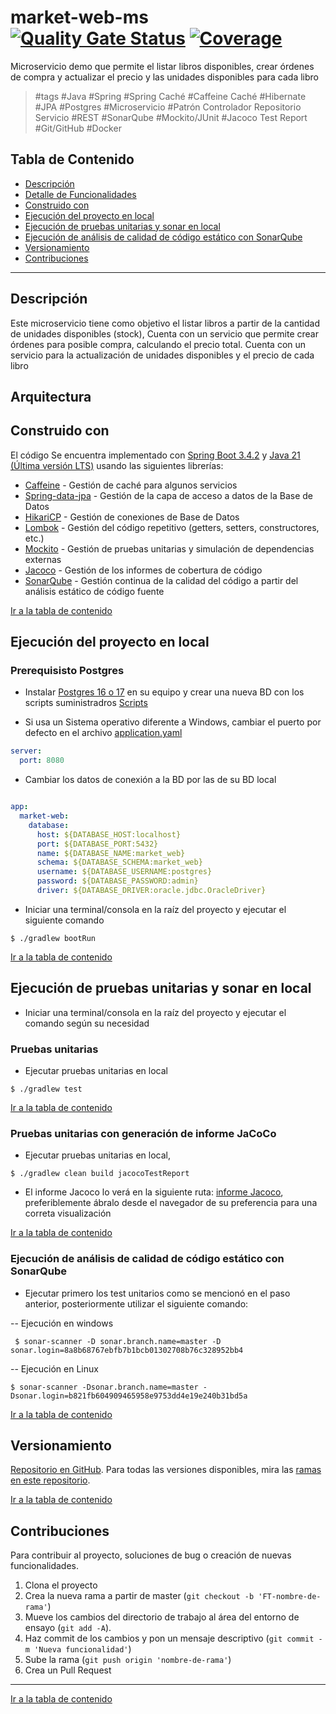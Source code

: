 # market-web-ms [![Quality Gate Status](https://sonarcloud.io/api/project_badges/measure?project=diego-h-rodriguez-g_market-web-ms&metric=alert_status)](https://sonarcloud.io/summary/new_code?id=diego-h-rodriguez-g_market-web-ms) [![Coverage](https://sonarcloud.io/api/project_badges/measure?project=diego-h-rodriguez-g_market-web-ms&metric=coverage)](https://sonarcloud.io/summary/new_code?id=diego-h-rodriguez-g_market-web-ms)

Microservicio demo que permite el listar libros disponibles, crear órdenes de compra y actualizar el precio y las unidades
disponibles para cada libro

> #tags #Java #Spring #Spring Caché #Caffeine Caché #Hibernate #JPA #Postgres #Microservicio #Patrón Controlador
> Repositorio
> Servicio #REST #SonarQube #Mockito/JUnit #Jacoco Test Report #Git/GitHub #Docker

## Tabla de Contenido

- [Descripción](#descripción)
- [Detalle de Funcionalidades](#detalle-de-funcionalidades)
- [Construido con](#construido-con)
- [Ejecución del proyecto en local](#Ejecución-del-proyecto-en-local)
- [Ejecución de pruebas unitarias y sonar en local](#Ejecución-de-pruebas-unitarias-y-sonar-en-local)
- [Ejecución de análisis de calidad de código estático con SonarQube](#Ejecución-de-análisis-de-calidad-de-código-estático-con-SonarQube)
- [Versionamiento](#Versionamiento)
- [Contribuciones](#Contribuciones)

---

## Descripción

Este microservicio tiene como objetivo el listar libros a partir de la cantidad de unidades disponibles (stock), Cuenta
con un servicio que permite crear órdenes para posible compra, calculando el precio total. Cuenta con un servicio para
la actualización de unidades disponibles y el precio de cada libro

## Arquitectura

## Construido con

El código Se encuentra implementado
con [Spring Boot 3.4.2](https://spring.io/blog/2025/01/23/spring-boot-3-4-2-available-now)
y [Java 21 (Última versión LTS)](https://docs.oracle.com/en/java/javase/21/) usando las
siguientes librerías:

- [Caffeine](https://www.baeldung.com/java-caching-caffeine) - Gestión de caché para algunos servicios
- [Spring-data-jpa](https://spring.io/blog/2025/01/23/spring-boot-3-4-2-available-now) - Gestión de la capa de acceso a datos de la Base de Datos
- [HikariCP](https://www.baeldung.com/hikaricp) - Gestión de conexiones de Base de Datos
- [Lombok](https://projectlombok.org/) - Gestión del código repetitivo (getters, setters, constructores, etc.)
- [Mockito](https://site.mockito.org/) - Gestión de pruebas unitarias y simulación de dependencias externas
- [Jacoco](https://www.baeldung.com/jacoco) - Gestión de los informes de cobertura de código
- [SonarQube](https://www.sonarsource.com/products/sonarqube/) - Gestión continua de la calidad del código a partir del
  análisis estático de código fuente

[Ir a la tabla de contenido](#Tabla-de-contenido)

## Ejecución del proyecto en local

### Prerequisisto Postgres

- Instalar [Postgres 16 o 17](https://www.postgresql.org/) en su equipo y crear una nueva BD con los scripts
  suministradros [Scripts](https://drive.google.com/drive/folders/11yGRbj6c3fhfl6aqt5LibGfU9h0dRy6g?usp=drive_link)

- Si usa un Sistema operativo diferente a Windows, cambiar el puerto por defecto en el
  archivo [application.yaml](src/main/resources/application.yaml)

```yml
server:
  port: 8080
```

- Cambiar los datos de conexión a la BD por las de su BD local

```yml

app:
  market-web:
    database:
      host: ${DATABASE_HOST:localhost}
      port: ${DATABASE_PORT:5432}
      name: ${DATABASE_NAME:market_web}
      schema: ${DATABASE_SCHEMA:market_web}
      username: ${DATABASE_USERNAME:postgres}
      password: ${DATABASE_PASSWORD:admin}
      driver: ${DATABASE_DRIVER:oracle.jdbc.OracleDriver}

```

- Iniciar una terminal/consola en la raíz del proyecto y ejecutar el siguiente comando

```
$ ./gradlew bootRun
```

[Ir a la tabla de contenido](#Tabla-de-contenido)

## Ejecución de pruebas unitarias y sonar en local

- Iniciar una terminal/consola en la raíz del proyecto y ejecutar el comando según su necesidad

### Pruebas unitarias

- Ejecutar pruebas unitarias en local

```
$ ./gradlew test
```

[Ir a la tabla de contenido](#Tabla-de-contenido)

### Pruebas unitarias con generación de informe JaCoCo

- Ejecutar pruebas unitarias en local,

```
$ ./gradlew clean build jacocoTestReport
```

- El informe Jacoco lo verá en la siguiente ruta: [informe Jacoco](build/reports/jacoco/test/html/index.html),
  preferiblemente ábralo desde el navegador de su preferencia para una correta visualización

[Ir a la tabla de contenido](#Tabla-de-contenido)

### Ejecución de análisis de calidad de código estático con SonarQube

- Ejecutar primero los test unitarios como se mencionó en el paso anterior, posteriormente utilizar el siguiente
  comando:

-- Ejecución en windows

```
 $ sonar-scanner -D sonar.branch.name=master -D sonar.login=8a8b68767ebfb7b1bcb01302708b76c328952bb4
```

-- Ejecución en Linux

```
$ sonar-scanner -Dsonar.branch.name=master -Dsonar.login=b821fb604909465958e9753dd4e19e240b31bd5a
```

[Ir a la tabla de contenido](#Tabla-de-contenido)

## Versionamiento

[Repositorio en GitHub](https://github.com/diego-h-rodriguez-g/market-web-ms).
Para todas las versiones disponibles, mira
las [ramas en este repositorio](https://github.com/diego-h-rodriguez-g/market-web-ms/branches).

[Ir a la tabla de contenido](#Tabla-de-contenido)

## Contribuciones

Para contribuir al proyecto, soluciones de bug o creación de nuevas funcionalidades.

1. Clona el proyecto
2. Crea la nueva rama a partir de master (`git checkout -b 'FT-nombre-de-rama'`)
3. Mueve los cambios del directorio de trabajo al área del entorno de ensayo (`git add -A`).
4. Haz commit de los cambios y pon un mensaje descriptivo (`git commit -m 'Nueva funcionalidad'`)
5. Sube la rama (`git push origin 'nombre-de-rama'`)
6. Crea un Pull Request

---
[Ir a la tabla de contenido](#Tabla-de-contenido)